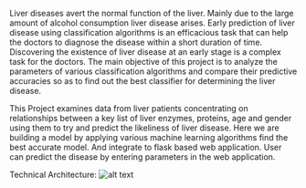 Liver diseases avert the normal function of the liver. Mainly due to the large amount of alcohol consumption liver disease arises. Early prediction of liver disease using classification algorithms is an efficacious task that can help the doctors to diagnose the disease within a short duration of time. Discovering the existence of liver disease at an early stage is a complex task for the doctors. The main objective of this project is to analyze the parameters of various classification algorithms and compare their predictive accuracies so as to find out the best classifier for determining the liver disease.

This Project examines data from liver patients concentrating on relationships between a key list of liver enzymes, proteins, age and gender using them to try and predict the likeliness of liver disease. Here we are building a model by applying various machine learning algorithms find the best accurate model. And integrate to flask based web application. User can predict the disease by entering parameters in the web application.

Technical Architecture:
![alt text](https://lh3.googleusercontent.com/n4VQSaiWRW7MB4h4ODFXOppl20uVPXADgT9SR20RPuJHSrdi410b7OKMFPBPugkcyu7lAwWEKsIXvSoGr8NUyq9B3enQrwaJ37Qs-xdZxb1s9eTvCCDlwf-cYynXejpYI86hFoc)
